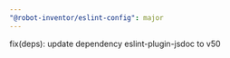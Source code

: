 ```yaml
---
"@robot-inventor/eslint-config": major
---
```


fix(deps): update dependency eslint-plugin-jsdoc to v50
